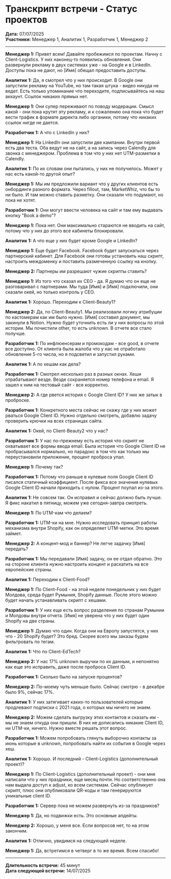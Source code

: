 # Транскрипт встречи - Статус проектов

**Дата:** 07/07/2025  
**Участники:** Менеджер 1, Аналитик 1, Разработчик 1, Менеджер 2

---

**Менеджер 1:** Привет всем! Давайте пробежимся по проектам. Начну с Client-Logistics. У них наконец-то появились обновления. Они развернули рекламу в двух системах уже - на Google и в LinkedIn. Доступы пока не дают, но [Имя] обещал предоставить доступы.

**Аналитик 1:** Да, я смотрел что у них происходит. В Google они запустили рекламу на YouTube, но там такая штука - видео никуда не ведет. Есть только упоминание что переходите, подписывайтесь на наш аккаунт. Ссылок никаких прямых нет.

**Менеджер 1:** Они супер переживают по поводу модерации. Смысл какой - они пока крутят эту рекламу, и к сожалению она пока что будет вести трафик в формате директа либо органики, потому что никаких ссылок нигде не дается.

**Разработчик 1:** А что с LinkedIn у них?

**Менеджер 1:** На LinkedIn они запустили две кампании. Внутри первой есть два теста. Оба ведут не на сайт, а на запись через Calendly для звонка с менеджером. Проблема в том что у них нет UTM-разметки в Calendly.

**Аналитик 1:** По их словам они пытались, у них не получилось. Может у нас есть какой-то другой опыт?

**Менеджер 1:** Мы им предложили вариант что у других клиентов есть онбординги разного формата. Через fillout, там, MarketWhiz, что бы то ни было. И там можно ставить разметку. Они сказали что подумают, но пока не хотят.

**Разработчик 1:** Они могут ввести человека на сайт и там ему выдавать кнопку "Book a demo"?

**Менеджер 1:** Пока нет. Они максимально стараются не вводить на сайт, потому что у них до этого все кабинеты блокировали.

**Аналитик 1:** А что еще у них будет кроме Google и LinkedIn?

**Менеджер 1:** Еще будет Facebook. Facebook будет запускаться через партнерский кабинет. Для Facebook они готовы установить наш скрипт, настроить междоменку и поставить размеченную ссылку на кнопку.

**Менеджер 2:** Партнеры им разрешают чужие скрипты ставить?

**Менеджер 1:** Из того что сказал их СЕО - да. Я думаю что он еще не разговаривал с партнерами. Мы туда [Имя] и [Имя] подключили, они сказали окей, но только контроль у CEO.

**Аналитик 1:** Хорошо. Переходим к Client-Beauty1?

**Менеджер 2:** Да, по Client-Beauty1. Мы реализовали логику атрибуции по кастомерам как им было нужно. [Имя] составил документ, мы закинули в Notion. Нужно будет уточнить есть ли у них вопросы по этой истории. Мы почистили other, то есть unknown. В отчете все стало получше.

**Разработчик 1:** По инфлюенсерам и промокодам - все good, в отчете все доступно. От клиента была жалоба что у нас не отработало обновление 5-го числа, но я подсветил и запустил руками.

**Аналитик 1:** А по хешам как дела?

**Разработчик 1:** Смотрел несколько раз в разных окнах. Хеши отрабатывают везде. Везде сохраняется номер телефона и email. Я зашел к ним на тестовый сайт - все корректно.

**Менеджер 2:** А где рвется история с Google Client ID? У них же затык в проброске.

**Разработчик 1:** Конкретного места сейчас не скажу где у них может рваться Google Client ID. Нужно отдельно смотреть, добавлю задачу проверить крючки на всех страницах сайта.

**Аналитик 1:** Окей, по Client-Beauty2 что у нас?

**Разработчик 1:** У нас по-прежнему есть история что скрипт не охватывает все формы ввода email. Была история что Google Client ID не пробрасывался нормально, но парадокс в том что как только мы переустановили приложение, процент проброса упал.

**Менеджер 1:** Почему так?

**Разработчик 1:** Потому что раньше в нулевые поля Google Client ID писался статичный коэффициент. После фикса все значения нулевых Google Client ID начали приходить с нулом. Процент поупал из-за этого.

**Аналитик 1:** Не совсем так. Он исправил и сейчас должно быть лучше. Я фикс накатил в пятницу, можем уже сегодня-завтра смотреть.

**Менеджер 1:** По UTM-кам что делаем?

**Разработчик 1:** UTM-ки на мне. Нужно исследовать принцип работы механизма внутри Shopify, как он определяет UTM-метки. Это время займет.

**Менеджер 2:** А концент-мод и баннер? Не легче задачку [Имя] передать?

**Разработчик 1:** Мы передавали [Имя] задачу, он ее отдал обратно. Это на стороне клиента нужно настроить концент и раскатить на все европейские страны.

**Аналитик 1:** Переходим к Client-Food?

**Менеджер 1:** По Client-Food - на этой неделе понедельник у них будет Молдова, среда будет Румыния, Shopify данные. После этого можно будет начать устанавливать скрипт с хешами.

**Разработчик 1:** У них еще есть вопрос разделения по странам Румынии и Молдовы внутри отчета. [Имя] не уверена что у них будет один Shopify на две страны.

**Менеджер 1:** Думаю что один. Когда они на Европу запустятся, у них что - 20 Shopify будет? Это бред. Скорее всего мы заказы будем фильтровать по тегам.

**Аналитик 1:** Что по Client-EdTech?

**Менеджер 2:** У нас 17% unknown выручки по их данным, и непонятно как еще это исправить, даже после проброса Client ID. 

**Разработчик 1:** Сколько было на запуске процентов?

**Менеджер 2:** По-моему чуть меньше было. Сейчас смотрю - в декабре было 9%, сейчас 17%.

**Аналитик 1:** У них затягивает каких-то пользователей которые продлевают подписки с 2021 года, о которых мы ничего не знаем.

**Менеджер 2:** Можем сделать выгрузку этих контактов и сказать им - мы не знаем откуда они пришли. В них не дописались никакие Client ID, ни UTM-ки, ничего. Нужно вместе решать этот вопрос.

**Разработчик 1:** Можем попробовать глянуть выборочно контакты за июнь которые в unknown, попробовать найти их события в Google через хеш.

**Аналитик 1:** Хорошо. И последний - Client-Logistics (дополнительный проект)?

**Менеджер 1:** По Client-Logistics (дополнительный проект) - они мне написали что у них праздники, еще месяц почти. Но соответственно она нам выдала доступ к adjust, ко всем системам. Сейчас опубликует скрипт, плюс они опубликовали QR-коды и там генерируются уникальные client ID.

**Разработчик 1:** Сервер пока не можем развернуть из-за праздников?

**Менеджер 1:** Да, но подвижки есть. Это основные апдейты.

**Менеджер 2:** Хорошо, у меня все. Если вопросов нет, то на этом закончим.

**Аналитик 1:** Отлично, увидимся на следующей неделе.

**Менеджер 1:** Да, встретимся в четверг в то же время. Всем спасибо!

---

**Длительность встречи:** 45 минут  
**Дата следующей встречи:** 14/07/2025
